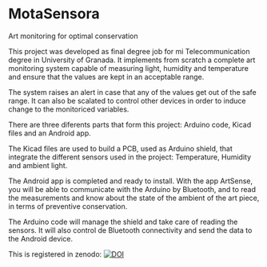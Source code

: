 # MotaSensora
Art monitoring for optimal conservation

This project was developed as final degree job for mi Telecommunication degree in University of Granada. It implements from scratch a complete art monitoring system capable of measuring light, humidity and temperature and ensure that the values are kept in an acceptable range.

The system raises an alert in case that any of the values get out of the safe range. It can also be scalated to control other devices in order to induce change to the monitoriced variables.

There are three diferents parts that form this project: Arduino code, Kicad files and an Android app.

The Kicad files are used to build a PCB, used as Arduino shield, that integrate the different sensors used in the project: 
Temperature, Humidity and ambient light.  

The Android app is completed and ready to install. With the app ArtSense, you will be able to communicate with the Arduino by 
Bluetooth, and to read the measurements and know about the state of the ambient of the art piece, in terms of preventive conservation.

The Arduino code will manage the shield and take care of reading the sensors. It will also control de Bluetooth connectivity and send
the data to the Android device.

This is registered in zenodo:
[![DOI](https://zenodo.org/badge/30555681.svg)](https://zenodo.org/doi/10.5281/zenodo.10204133)

